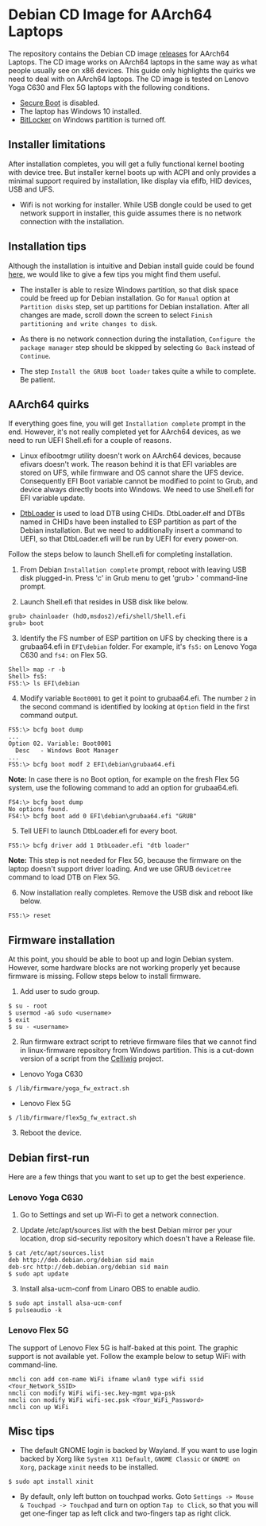 # Debian CD Image for AArch64 Laptops

The repository contains the Debian CD image [releases](https://github.com/aarch64-laptops/debian-cdimage/releases) for AArch64
Laptops.  The CD image works on AArch64 laptops in the same way as what
people usually see on x86 devices.  This guide only highlights the quirks
we need to deal with on AArch64 laptops.  The CD image is tested on Lenovo
Yoga C630 and Flex 5G laptops with the following conditions.

* [Secure Boot](https://github.com/aarch64-laptops/build#disabling-secure-boot-on-the-lenovo-c630) is disabled.
* The laptop has Windows 10 installed.
* [BitLocker](https://www.m3datarecovery.com/bitlocker-windows-home/turn-off-bitlocker-windows10.html) on Windows partition is turned off.

## Installer limitations

After installation completes, you will get a fully functional kernel
booting with device tree.  But installer kernel boots up with ACPI and
only provides a minimal support required by installation, like display
via efifb, HID devices, USB and UFS.

* Wifi is not working for installer.  While USB dongle could be used to
  get network support in installer, this guide assumes there is no
  network connection with the installation.

## Installation tips

Although the installation is intuitive and Debian install guide could be found
[here](https://www.debian.org/releases/stable/installmanual),
we would like to give a few tips you might find them useful.

* The installer is able to resize Windows partition, so that disk space
  could be freed up for Debian installation.  Go for `Manual` option at
  `Partition disks` step, set up partitions for Debian installation.
  After all changes are made, scroll down the screen to select
  `Finish partitioning and write changes to disk`.

* As there is no network connection during the installation, `Configure
  the package manager` step should be skipped by selecting `Go Back`
  instead of `Continue`.

* The step `Install the GRUB boot loader` takes quite a while to
  complete.  Be patient.

## AArch64 quirks

If everything goes fine, you will get `Installation complete` prompt in
the end.  However, it's not really completed yet for AArch64 devices, as
we need to run UEFI Shell.efi for a couple of reasons.

* Linux efibootmgr utility doesn't work on AArch64 devices, because efivars
  doesn't work.  The reason behind it is that EFI variables are stored on
  UFS, while firmware and OS cannot share the UFS device.  Consequently
  EFI Boot variable cannot be modified to point to Grub, and device always
  directly boots into Windows.  We need to use Shell.efi for EFI variable
  update.

* [DtbLoader](https://github.com/robclark/edk2/tree/dtbloader-chid) is
  used to load DTB using CHIDs.  DtbLoader.elf and DTBs named in CHIDs
  have been installed to ESP partition as part of the Debian
  installation.  But we need to additionally insert a command to UEFI,
  so that DtbLoader.efi will be run by UEFI for every power-on.

Follow the steps below to launch Shell.efi for completing installation.

1. From Debian `Installation complete` prompt, reboot with leaving USB
   disk plugged-in.  Press 'c' in Grub menu to get 'grub> '
   command-line prompt.

2. Launch Shell.efi that resides in USB disk like below.

```
grub> chainloader (hd0,msdos2)/efi/shell/Shell.efi
grub> boot
```

3. Identify the FS number of ESP partition on UFS by checking there
   is a grubaa64.efi in `EFI\debian` folder.  For example, it's `fs5:`
   on Lenovo Yoga C630 and `fs4:` on Flex 5G.

```
Shell> map -r -b
Shell> fs5:
FS5:\> ls EFI\debian
```

4. Modify variable `Boot0001` to get it point to grubaa64.efi.  The number
   `2` in the second command is identified by looking at `Option` field in
   the first command output.

```
FS5:\> bcfg boot dump
...
Option 02. Variable: Boot0001
  Desc   - Windows Boot Manager
...
FS5:\> bcfg boot modf 2 EFI\debian\grubaa64.efi
```

**Note:** In case there is no Boot option, for example on the fresh Flex 5G system,
use the following command to add an option for grubaa64.efi.

```
FS4:\> bcfg boot dump
No options found.
FS4:\> bcfg boot add 0 EFI\debian\grubaa64.efi "GRUB"
```

5. Tell UEFI to launch DtbLoader.efi for every boot.

```
FS5:\> bcfg driver add 1 DtbLoader.efi "dtb loader"
```

**Note:** This step is not needed for Flex 5G, because the firmware on the
laptop doesn't support driver loading.  And we use GRUB `devicetree`
command to load DTB on Flex 5G.

6. Now installation really completes.  Remove the USB disk and reboot
   like below.

```
FS5:\> reset
```

## Firmware installation

At this point, you should be able to boot up and login Debian system.
However, some hardware blocks are not working properly yet
because firmware is missing.  Follow steps below to install firmware.

1. Add user to sudo group.

```
$ su - root
$ usermod -aG sudo <username>
$ exit
$ su - <username>
```

2. Run firmware extract script to retrieve firmware files that we cannot find
   in linux-firmware repository from Windows partition. This is a cut-down
   version of a script from the [Celliwig](https://github.com/Celliwig/Lenovo-Yoga-c630)
   project.

* Lenovo Yoga C630
```
$ /lib/firmware/yoga_fw_extract.sh
```

* Lenovo Flex 5G
```
$ /lib/firmware/flex5g_fw_extract.sh
```

3. Reboot the device.


## Debian first-run

Here are a few things that you want to set up to get the best experience.

### Lenovo Yoga C630

1. Go to Settings and set up Wi-Fi to get a network connection.

2. Update /etc/apt/sources.list with the best Debian mirror per your
   location, drop sid-security repository which doesn't have a Release
   file.

```
$ cat /etc/apt/sources.list
deb http://deb.debian.org/debian sid main
deb-src http://deb.debian.org/debian sid main
$ sudo apt update
```

3. Install alsa-ucm-conf from Linaro OBS to enable audio.

```
$ sudo apt install alsa-ucm-conf
$ pulseaudio -k
```

### Lenovo Flex 5G

The support of Lenovo Flex 5G is half-baked at this point. The graphic
support is not available yet. Follow the example below to setup WiFi
with command-line.

```
nmcli con add con-name WiFi ifname wlan0 type wifi ssid <Your_Network_SSID>
nmcli con modify WiFi wifi-sec.key-mgmt wpa-psk
nmcli con modify WiFi wifi-sec.psk <Your_WiFi_Password>
nmcli con up WiFi
```

## Misc tips

* The default GNOME login is backed by Wayland. If you want to use login
  backed by Xorg like `System X11 Default`, `GNOME Classic` or
  `GNOME on Xorg`, package `xinit` needs to be installed.

```
$ sudo apt install xinit
```

* By default, only left button on touchpad works.  Goto
  `Settings -> Mouse & Touchpad -> Touchpad` and turn on option
  `Tap to Click`, so that you will get one-finger tap as left click and
  two-fingers tap as right click.
